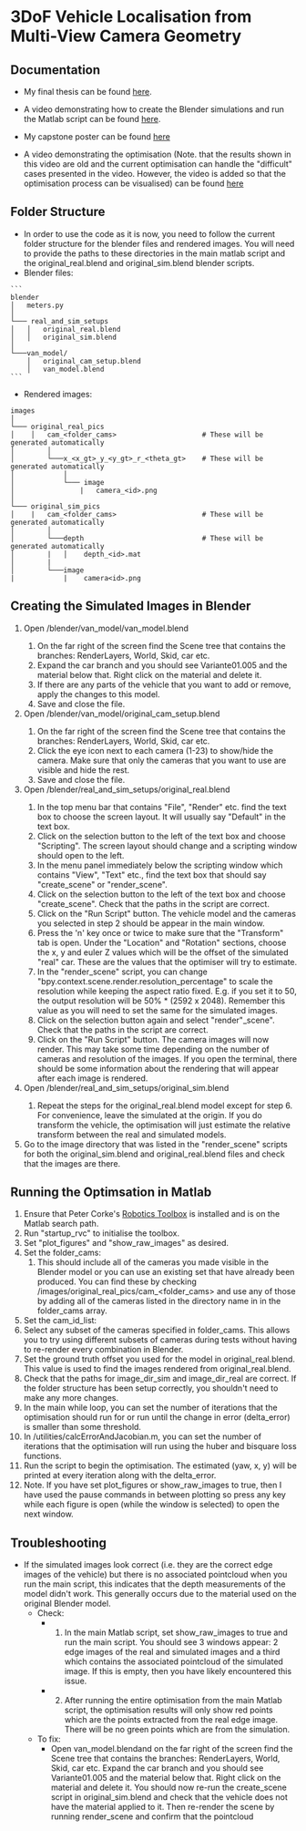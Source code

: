# 3DoF Vehicle Localisation from Multi-View Camera Geometry

## Documentation

* My final thesis can be found [here](documents/brendan_capstone_thesis.pdf).

* A video demonstrating how to create the Blender simulations and run the Matlab script can be found [here](documents/capstone_demo_video.mp4).

* My capstone poster can be found [here](documents/capstone_poster.pptx)

* A video demonstrating the optimisation (Note. that the results shown in this video are old and the current optimisation can handle the "difficult" cases presented in the video. However, the video is added so that the optimisation process can be visualised) can be found [here](documents/capstone_poster_video_1.mp4)

## Folder Structure

* In order to use the code as it is now, you need to follow the current folder structure for the blender files and rendered images. You will need to provide the paths to these directories in the main matlab script and the original_real.blend and original_sim.blend blender scripts.
* Blender files:

```
​```
blender
│   meters.py    
│
└─── real_and_sim_setups
│   │   original_real.blend
│   │   original_sim.blend
│   
└───van_model/
    │   original_cam_setup.blend
    │   van_model.blend
​```
```

* Rendered images:

```
images    
│
└─── original_real_pics
│    │   cam_<folder_cams>                     # These will be generated automatically
│        │
│        └───x_<x_gt>_y_<y_gt>_r_<theta_gt>    # These will be generated automatically
│            │   
│            └─── image  
│                |   camera_<id>.png
│       
└─── original_sim_pics
│    |   cam_<folder_cams>                     # These will be generated automatically
│        │
│        └───depth                             # These will be generated automatically
│        |   │    depth_<id>.mat
│        |        
│        └───image        
|            |    camera<id>.png
```

## Creating the Simulated Images in Blender

1. Open <path>/blender/van_model/van_model.blend
   1. On the far right of the screen find the Scene tree that contains the branches: RenderLayers, World, Skid, car etc. 
   2. Expand the car branch and you should see Variante01.005 and the material below that. Right click on the material and delete it.
   3. If there are any parts of the vehicle that you want to add or remove, apply the changes to this model.
   4. Save and close the file.
2. Open <path>/blender/van_model/original_cam_setup.blend
   1. On the far right of the screen find the Scene tree that contains the branches: RenderLayers, World, Skid, car etc. 
   2. Click the eye icon next to each camera (1-23) to show/hide the camera. Make sure that only the cameras that you want to use are visible and hide the rest.
   3. Save and close the file.
3. Open <path>/blender/real_and_sim_setups/original_real.blend
   1. In the top menu bar that contains "File", "Render" etc. find the text box to choose the screen layout. It will usually say "Default" in the text box. 
   2. Click on the selection button to the left of the text box and choose "Scripting". The screen layout should change and a scripting window should open to the left.
   3. In the menu panel immediately below the scripting window which contains "View", "Text" etc., find the text box that should say "create_scene" or "render_scene". 
   4. Click on the selection button to the left of the text box and choose "create_scene". Check that the paths in the script are correct.
   5. Click on the "Run Script" button. The vehicle model and the cameras you selected in step 2 should be appear in the main window.
   6. Press the 'n' key once or twice to make sure that the "Transform" tab is open. Under the "Location" and "Rotation" sections, choose the x, y and euler Z values which will be the offset of the simulated "real" car. These are the values that the optimiser will try to estimate.
   7. In the "render_scene" script, you can change "bpy.context.scene.render.resolution_percentage" to scale the resolution while keeping the aspect ratio fixed. E.g. if you set it to 50, the output resolution will be 50% * (2592 x 2048). Remember this value as you will need to set the same for the simulated images.
   8. Click on the selection button again and select "render"_scene". Check that the paths in the script are correct.
   9. Click on the "Run Script" button. The camera images will now render. This may take some time depending on the number of cameras and resolution of the images. If you open the terminal, there should be some information about the rendering that will appear after each image is rendered.
4. Open <path>/blender/real_and_sim_setups/original_sim.blend
   1. Repeat the steps for the original_real.blend model except for step 6. For convenience, leave the simulated at the origin. If you do transform the vehicle, the optimisation will just estimate the relative transform between the real and simulated models.
5. Go to the image directory that was listed in the "render_scene" scripts for both the original_sim.blend and original_real.blend files and check that the images are there.



## Running the Optimsation in Matlab

1. Ensure that Peter Corke's [Robotics Toolbox](http://petercorke.com/wordpress/toolboxes/robotics-toolbox) is installed and is on the Matlab search path. 
2. Run "startup_rvc" to initialise the toolbox.
3. Set "plot_figures" and "show_raw_images" as desired.
4. Set the folder_cams:
   1. This should include all of the cameras you made visible in the Blender model or you can use an existing set that have already been produced. You can find these by checking <path>/images/original_real_pics/cam_<folder_cams> and use any of those by adding all of the cameras listed in the directory name in in the folder_cams array.
5.  Set the cam_id_list:
   1. Select any subset of the cameras specified in folder_cams. This allows you to try using different subsets of cameras during tests without having to re-render every combination in Blender.
6. Set the ground truth offset you used for the model in original_real.blend. This value is used to find the images rendered from original_real.blend.
7. Check that the paths for image_dir_sim and image_dir_real are correct. If the folder structure has been setup correctly, you shouldn't need to make any more changes.
8. In the main while loop, you can set the number of iterations that the optimisation should run for or run until the change in error (delta_error) is smaller than some threshold.
9. In <path>/utilities/calcErrorAndJacobian.m, you can set the number of iterations that the optimisation will run using the huber and bisquare loss functions.
10. Run the script to begin the optimisation. The estimated (yaw, x, y) will be printed at every iteration along with the delta_error.
11. Note. If you have set plot_figures or show_raw_images to true, then I have used the pause commands in between plotting so press any key while each figure is open (while the window is selected) to open the next window.



## Troubleshooting

* If the simulated images look correct (i.e. they are the correct edge images of the vehicle) but there is no associated pointcloud when you run the main script, this indicates that the depth measurements of the model didn't work. This generally occurs due to the material used on the original Blender model. 
  * Check: 
    * 1) In the main Matlab script, set show_raw_images to true and run the main script. You should see 3 windows appear: 2 edge images of the real and simulated images and a third which contains the associated pointcloud of the simulated image. If this is empty, then you have likely encountered this issue. 
    * 2) After running the entire optimisation from the main Matlab script, the optimisation results will only show red points which are the points extracted from the real edge image. There will be no green points which are from the simulation.
  * To fix: 
    * Open van_model.blendand on the far right of the screen find the Scene tree that contains the branches: RenderLayers, World, Skid, car etc. Expand the car branch and you should see Variante01.005 and the material below that. Right click on the material and delete it. You should now re-run the create_scene script in original_sim.blend and check that the vehicle does not have the material applied to it. Then re-render the scene by running render_scene and confirm that the pointcloud
